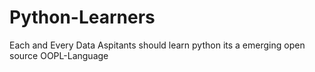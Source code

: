 # Python-Learners

Each and Every Data Aspitants should learn python its a emerging open source OOPL-Language 
